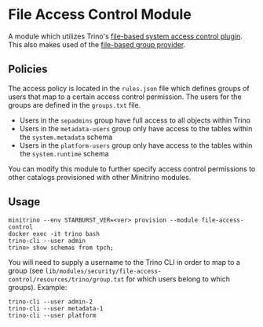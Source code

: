 # File Access Control Module

A module which utilizes Trino's [file-based system access control
plugin](https://docs.starburst.io/latest/security/file-system-access-control.html).
This also makes used of the [file-based group
provider](https://docs.starburst.io/latest/security/group-file.html).

## Policies

The access policy is located in the `rules.json` file which defines groups of
users that map to a certain access control permission. The users for the groups
are defined in the `groups.txt` file.

- Users in the `sepadmins` group have full access to all objects within Trino
- Users in the `metadata-users` group only have access to the tables within the
  `system.metadata` schema
- Users in the `platform-users` group only have access to the tables within the
  `system.runtime` schema

You can modify this module to further specify access control permissions to
other catalogs provisioned with other Minitrino modules.

## Usage

    minitrino --env STARBURST_VER=<ver> provision --module file-access-control
    docker exec -it trino bash 
    trino-cli --user admin
    trino> show schemas from tpch;

You will need to supply a username to the Trino CLI in order to map to a group
(see `lib/modules/security/file-access-control/resources/trino/group.txt` for
which users belong to which groups). Example:

    trino-cli --user admin-2
    trino-cli --user metadata-1
    trino-cli --user platform

